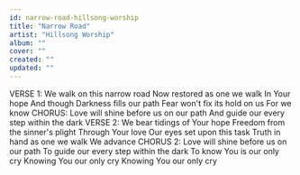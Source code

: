 ```yaml
---
id: narrow-road-hillsong-worship
title: "Narrow Road"
artist: "Hillsong Worship"
album: ""
cover: ""
created: ""
updated: ""
---
```


VERSE 1:
We walk on this narrow road
Now restored as one we walk
In Your hope
And though
Darkness fills our path
Fear won't fix its hold on us
For we know
CHORUS:
Love will shine before us on our path
And guide our every step within the dark
VERSE 2:
We bear tidings of Your hope
Freedom from the sinner's plight
Through Your love
Our eyes set upon this task
Truth in hand as one we walk
We advance
CHORUS 2:
Love will shine before us on our path
To guide our every step within the dark
To know You is our only cry
Knowing You our only cry
Knowing You our only cry